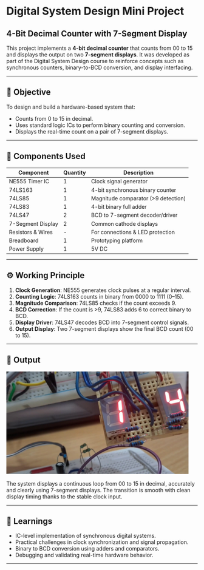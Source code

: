 # Digital System Design Mini Project
## 4-Bit Decimal Counter with 7-Segment Display

This project implements a **4-bit decimal counter** that counts from 00 to 15 and displays the output on two **7-segment displays**. It was developed as part of the Digital System Design course to reinforce concepts such as synchronous counters, binary-to-BCD conversion, and display interfacing.

---

## 🧠 Objective

To design and build a hardware-based system that:
- Counts from 0 to 15 in decimal.
- Uses standard logic ICs to perform binary counting and conversion.
- Displays the real-time count on a pair of 7-segment displays.

---

## 🔧 Components Used

| Component         | Quantity | Description                          |
|------------------|----------|--------------------------------------|
| NE555 Timer IC   | 1        | Clock signal generator               |
| 74LS163          | 1        | 4-bit synchronous binary counter     |
| 74LS85           | 1        | Magnitude comparator (>9 detection)  |
| 74LS83           | 1        | 4-bit binary full adder              |
| 74LS47           | 2        | BCD to 7-segment decoder/driver      |
| 7-Segment Display| 2        | Common cathode displays              |
| Resistors & Wires| -        | For connections & LED protection     |
| Breadboard       | 1        | Prototyping platform                 |
| Power Supply     | 1        | 5V DC                                |

---

## ⚙️ Working Principle

1. **Clock Generation**: NE555 generates clock pulses at a regular interval.
2. **Counting Logic**: 74LS163 counts in binary from 0000 to 1111 (0–15).
3. **Magnitude Comparison**: 74LS85 checks if the count exceeds 9.
4. **BCD Correction**: If the count is >9, 74LS83 adds 6 to correct binary to BCD.
5. **Display Driver**: 74LS47 decodes BCD into 7-segment control signals.
6. **Output Display**: Two 7-segment displays show the final BCD count (00 to 15).

---

## 🎯 Output

<img src="https://github.com/RKS200/4-Bit-Counter/blob/main/vlcsnap-2025-05-06-17h04m33s710.png" width="480">

The system displays a continuous loop from 00 to 15 in decimal, accurately and clearly using 7-segment displays. The transition is smooth with clean display timing thanks to the stable clock input.

---

## 🧪 Learnings

- IC-level implementation of synchronous digital systems.
- Practical challenges in clock synchronization and signal propagation.
- Binary to BCD conversion using adders and comparators.
- Debugging and validating real-time hardware behavior.

---

